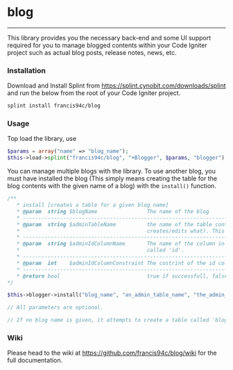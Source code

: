 # blog #
----

This library provides you the necessary back-end and some UI support required for you to manage blogged contents within your Code Igniter project such as actual blog posts, release notes, news, etc.

### Installation ###
Download and Install Splint from https://splint.cynobit.com/downloads/splint and run the below from the root of your Code Igniter project.
```bash
splint install francis94c/blog
```
### Usage ###
Top load the library, use
```php
$params = array("name" => "blog_name");
$this->load->splint("francis94c/blog", "+Blogger", $params, "blogger");
```

You can manage multiple blogs with the library. To use another blog, you must have installed the blog (This simply means creating the table for the blog contents with the given name of a blog) with the ```install()``` function.

```php
/**
   * install [creates a table for a given blog name]
   * @param  string $blogName                The name of the blog
   * --------------------------------------------------------------------------------------------------------------------------------------------------------------------
   * @param  string $adminTableName          the name of the table containing admins (this is required if you have an admins section and you wan to keep track of who 
   *                                         creates/edits what). This is basically used to add a foreign key constraint on the blog table's column of admin if provided.
   * --------------------------------------------------------------------------------------------------------------------------------------------------------------------
   * @param  string $adminIdColumnName       The name of the column in the given admin table that has the  id of each admin. this is usuall an AUTO_INCREMENT field 
   *                                         called 'id'.
   * --------------------------------------------------------------------------------------------------------------------------------------------------------------------
   * @param  int    $adminIdColumnConstraint The costrint of the id column in the admins table. e.g 7 for id INT(7), etc.
   * --------------------------------------------------------------------------------------------------------------------------------------------------------------------
   * @return bool                            true if successfull, false if not.
*/

$this->blogger->install("blog_name", "an_admin_table_name", "the_admin_column_name", "the_admin_column_constraint");

// All parameters are optional.

// If no blog name is given, it attempts to create a table called 'blogger_posts' by default.
```



### Wiki ###

Please head to the wiki at https://github.com/francis94c/blog/wiki for the full documentation.
